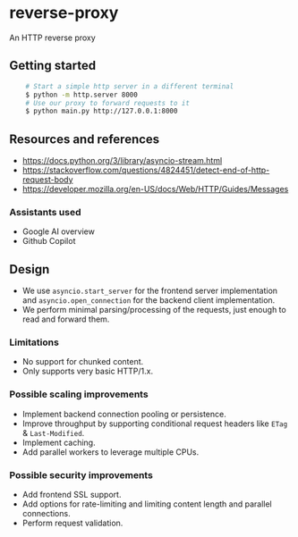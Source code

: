 # reverse-proxy
An HTTP reverse proxy

## Getting started

```bash
    # Start a simple http server in a different terminal
    $ python -m http.server 8000
    # Use our proxy to forward requests to it
    $ python main.py http://127.0.0.1:8000
```

## Resources and references

- https://docs.python.org/3/library/asyncio-stream.html
- https://stackoverflow.com/questions/4824451/detect-end-of-http-request-body
- https://developer.mozilla.org/en-US/docs/Web/HTTP/Guides/Messages

### Assistants used

- Google AI overview
- Github Copilot

## Design

- We use `asyncio.start_server` for the frontend server implementation
  and `asyncio.open_connection` for the backend client implementation.
- We perform minimal parsing/processing of the requests, just enough to read and forward them.

### Limitations

- No support for chunked content.
- Only supports very basic HTTP/1.x.

### Possible scaling improvements

- Implement backend connection pooling or persistence.
- Improve throughput by supporting conditional request headers like `ETag` & `Last-Modified`.
- Implement caching.
- Add parallel workers to leverage multiple CPUs.

### Possible security improvements

- Add frontend SSL support.
- Add options for rate-limiting and limiting content length and parallel connections.
- Perform request validation.
